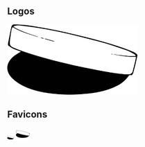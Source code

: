 ## Logos

<img alt="Getty Logo" src="getty.svg" width="300">

## Favicons

<img alt="Getty Favicon Small" src="getty-favicon-small.png">
<img alt="Getty Favicon Large" src="getty-favicon-large.png">
